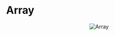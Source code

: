 # Array

<p align="center">
<img src="https://github.com/Vinaypatil-Ev/vinEv_DataStructure/blob/master/Documents/img/array.png" alt="Array">
</p>